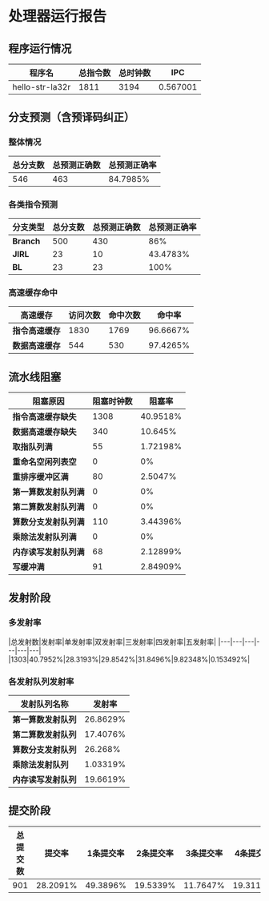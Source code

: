 # 处理器运行报告
## 程序运行情况
|程序名|总指令数|总时钟数|IPC|
|---|---|---|---|
|hello-str-la32r|1811|3194|0.567001|

## 分支预测（含预译码纠正）
### 整体情况
|总分支数|总预测正确数|总预测正确率|
|---|---|---|
|546|463|84.7985%|

### 各类指令预测
|分支类型|总分支数|总预测正确数|总预测正确率|
|---|---|---|---|
|**Branch**| 500 | 430 | 86%|
|**JIRL**| 23 | 10 | 43.4783%|
|**BL**| 23 | 23 | 100%|

### 高速缓存命中
|高速缓存|访问次数|命中次数|命中率|
|---|---|---|---|
|**指令高速缓存**| 1830 | 1769 | 96.6667%|
|**数据高速缓存**| 544 | 530 | 97.4265%|
## 流水线阻塞
|阻塞原因|阻塞时钟数|阻塞率|
|---|---|---|
|**指令高速缓存缺失**| 1308 | 40.9518%|
|**数据高速缓存缺失**| 340 | 10.645%|
|**取指队列满**| 55 | 1.72198%|
|**重命名空闲列表空**|0 | 0%|
|**重排序缓冲区满**|80 | 2.5047%|
|**第一算数发射队列满**|0 | 0%|
|**第二算数发射队列满**|0 | 0%|
|**算数分支发射队列满**|110 | 3.44396%|
|**乘除法发射队列满**|0 | 0%|
|**内存读写发射队列满**|68 | 2.12899%|
|**写缓冲满**|91 | 2.84909%|

## 发射阶段
### 多发射率
|总发射数|发射率|单发射率|双发射率|三发射率|四发射率|五发射率|
|---|---|---|---|---|---|
|1303|40.7952%|28.3193%|29.8542%|31.8496%|9.82348%|0.153492%|

### 各发射队列发射率
|发射队列名称|发射率|
|---|---|
|**第一算数发射队列**|26.8629%|
|**第二算数发射队列**|17.4076%|
|**算数分支发射队列**|26.268%|
|**乘除法发射队列**|1.03319%|
|**内存读写发射队列**|19.6619%|

## 提交阶段
|总提交数|提交率|1条提交率|2条提交率|3条提交率|4条提交率|
|---|---|---|---|---|---|
|901|28.2091%|49.3896%|19.5339%|11.7647%|19.3119%|
